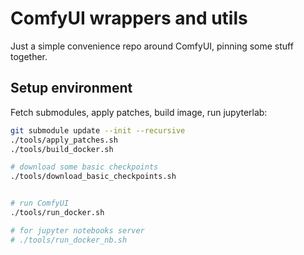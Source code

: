 ComfyUI wrappers and utils
==========================

Just a simple convenience repo around ComfyUI, pinning some stuff together.


Setup environment
-----------------

Fetch submodules, apply patches, build image, run jupyterlab:
```bash
git submodule update --init --recursive
./tools/apply_patches.sh
./tools/build_docker.sh

# download some basic checkpoints
./tools/download_basic_checkpoints.sh


# run ComfyUI
./tools/run_docker.sh

# for jupyter notebooks server
# ./tools/run_docker_nb.sh
```
